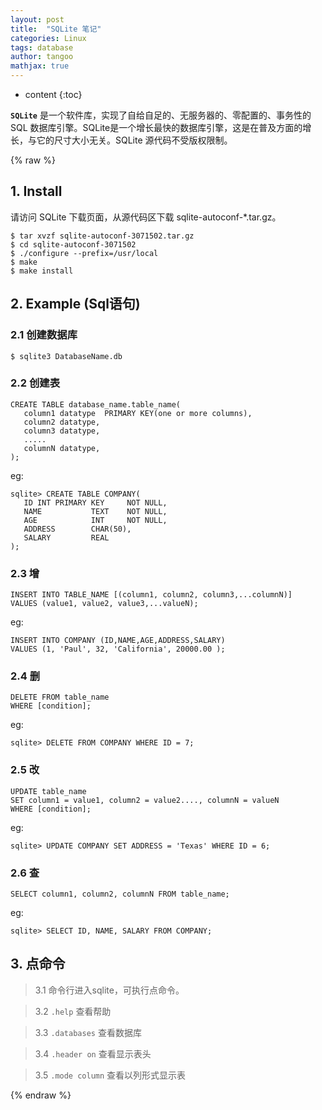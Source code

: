 ```yaml
---
layout: post
title:  "SQLite 笔记"
categories: Linux
tags: database
author: tangoo
mathjax: true
---
```



* content
{:toc}

**`SQLite`** 是一个软件库，实现了自给自足的、无服务器的、零配置的、事务性的 SQL 数据库引擎。SQLite是一个增长最快的数据库引擎，这是在普及方面的增长，与它的尺寸大小无关。SQLite 源代码不受版权限制。

{% raw %}

## 1. Install

请访问 SQLite 下载页面，从源代码区下载 sqlite-autoconf-*.tar.gz。
~~~
$ tar xvzf sqlite-autoconf-3071502.tar.gz
$ cd sqlite-autoconf-3071502
$ ./configure --prefix=/usr/local
$ make
$ make install
~~~

## 2. Example (Sql语句)

### 2.1 创建数据库
    
~~~
$ sqlite3 DatabaseName.db
~~~

### 2.2 创建表

~~~
CREATE TABLE database_name.table_name(
   column1 datatype  PRIMARY KEY(one or more columns),
   column2 datatype,
   column3 datatype,
   .....
   columnN datatype,
); 
~~~

eg:

~~~
sqlite> CREATE TABLE COMPANY(
   ID INT PRIMARY KEY     NOT NULL,
   NAME           TEXT    NOT NULL,
   AGE            INT     NOT NULL,
   ADDRESS        CHAR(50),
   SALARY         REAL
);
~~~

### 2.3 增

~~~
INSERT INTO TABLE_NAME [(column1, column2, column3,...columnN)]  
VALUES (value1, value2, value3,...valueN);
~~~

eg:

~~~
INSERT INTO COMPANY (ID,NAME,AGE,ADDRESS,SALARY)
VALUES (1, 'Paul', 32, 'California', 20000.00 );
~~~

### 2.4 删 

~~~
DELETE FROM table_name
WHERE [condition];
~~~

eg:

~~~
sqlite> DELETE FROM COMPANY WHERE ID = 7;
~~~

### 2.5 改

~~~
UPDATE table_name
SET column1 = value1, column2 = value2...., columnN = valueN
WHERE [condition];
~~~

eg:

~~~
sqlite> UPDATE COMPANY SET ADDRESS = 'Texas' WHERE ID = 6;
~~~

### 2.6 查

~~~
SELECT column1, column2, columnN FROM table_name;
~~~

eg:

~~~
sqlite> SELECT ID, NAME, SALARY FROM COMPANY;
~~~

## 3. 点命令

  > 3.1 命令行进入sqlite，可执行点命令。

  > 3.2 `.help`         查看帮助

  > 3.3 `.databases`    查看数据库

  > 3.4 `.header on`    查看显示表头

  > 3.5 `.mode column`  查看以列形式显示表


{% endraw %}